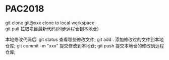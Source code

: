 # PAC2018
git clone git@xxx  clone to local workspace  
git pull    拉取项目最新代码(同步远程仓到本地仓)

本地修改代码后: git status 查看哪些修改文件;
git add .     添加修改过的文件到本地仓库;
git commit -m "xxx"    提交修改到本地仓;
git push         提交本地仓的修改到远程仓库;
